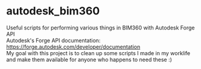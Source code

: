 # autodesk_bim360
Useful scripts for performing various things in BIM360 with Autodesk Forge API  
Autodesk's Forge API documentation: https://forge.autodesk.com/developer/documentation  
My goal with this project is to clean up some scripts I made in my worklife and make them available for anyone who happens to need these :)
